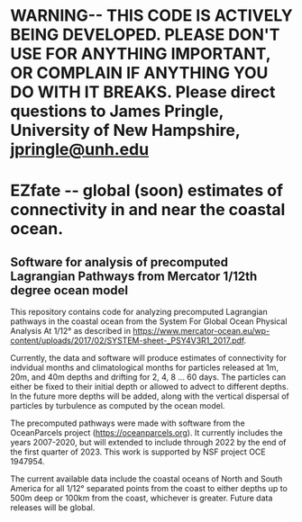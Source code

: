 # WARNING-- THIS CODE IS ACTIVELY BEING DEVELOPED. PLEASE DON'T USE FOR ANYTHING IMPORTANT, OR COMPLAIN IF ANYTHING YOU DO WITH IT BREAKS. Please direct questions to James Pringle, University of New Hampshire, jpringle@unh.edu


# EZfate -- global (soon) estimates of connectivity in and near the coastal ocean. 

## Software for analysis of precomputed Lagrangian Pathways from Mercator 1/12th degree ocean model

This repository contains code for analyzing precomputed Lagrangian pathways in the coastal ocean from the System For Global Ocean Physical Analysis At 1/12° as described in https://www.mercator-ocean.eu/wp-content/uploads/2017/02/SYSTEM-sheet-_PSY4V3R1_2017.pdf.

Currently, the data and software will produce estimates of connectivity for indvidual months and climatological months for particles released at 1m, 20m, and 40m depths and drifting for 2, 4, 8 ... 60 days. The particles can either be fixed to their initial depth or allowed to advect to different depths. In the future more depths will be added, along with the vertical dispersal of particles by turbulence as computed by the ocean model. 

The precomputed pathways were made with software from the OceanParcels project (https://oceanparcels.org).  It currently includes the years 2007-2020, but will extended to include through 2022 by the end of the first quarter of 2023.  This work is supported by NSF project OCE 1947954.  

The current available data include the coastal oceans of North and South America for all 1/12° separated points from the coast to either depths up to 500m deep or 100km from the coast, whichever is greater. Future data releases will be global. 


